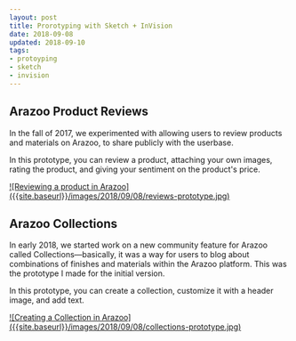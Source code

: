 ```yaml
---
layout: post
title: Prorotyping with Sketch + InVision
date: 2018-09-08
updated: 2018-09-10
tags:
- protoyping
- sketch
- invision
---
```


## Arazoo Product Reviews

In the fall of 2017, we experimented with allowing users to review products and materials on Arazoo, to share publicly with the userbase. 

In this prototype, you can review a product, attaching your own images, rating the product, and giving your sentiment on the product's price. 

<a href="https://invis.io/FBNYYTQE7V5#/252992521_Reviews_Normal_State_-_You_Have_Not_Reviewed" target="_blank">
![Reviewing a product in Arazoo]({{site.baseurl}}/images/2018/09/08/reviews-prototype.jpg)
</a>

## Arazoo Collections

In early 2018, we started work on a new community feature for Arazoo called Collections&mdash;basically, it was a way for users to blog about combinations of finishes and materials within the Arazoo platform. This was the prototype I made for the initial version. 

In this prototype, you can create a collection, customize it with a header image, and add text.

<a href="https://invis.io/T3NYUCH2RUE#/282459609_create_Collection_Start" target="_blank">
![Creating a Collection in Arazoo]({{site.baseurl}}/images/2018/09/08/collections-prototype.jpg)
</a>